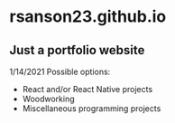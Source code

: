 # rsanson23.github.io
## Just a portfolio website
1/14/2021
Possible options:
- React and/or React Native projects
- Woodworking 
- Miscellaneous programming projects
